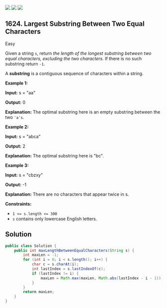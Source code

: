 [![](https://img.shields.io/github/stars/javadev/LeetCode-in-Java?label=Stars&style=flat-square)](https://github.com/javadev/LeetCode-in-Java)
[![](https://img.shields.io/github/forks/javadev/LeetCode-in-Java?label=Fork%20me%20on%20GitHub%20&style=flat-square)](https://github.com/javadev/LeetCode-in-Java/fork)
[![](https://img.shields.io/badge/-LeetCode%20in%20Kotlin-blue?style=flat-square)](https://github.com/javadev/LeetCode-in-Kotlin)

## 1624\. Largest Substring Between Two Equal Characters

Easy

Given a string `s`, return _the length of the longest substring between two equal characters, excluding the two characters._ If there is no such substring return `-1`.

A **substring** is a contiguous sequence of characters within a string.

**Example 1:**

**Input:** s = "aa"

**Output:** 0

**Explanation:** The optimal substring here is an empty substring between the two `'a's`.

**Example 2:**

**Input:** s = "abca"

**Output:** 2

**Explanation:** The optimal substring here is "bc".

**Example 3:**

**Input:** s = "cbzxy"

**Output:** -1

**Explanation:** There are no characters that appear twice in s.

**Constraints:**

*   `1 <= s.length <= 300`
*   `s` contains only lowercase English letters.

## Solution

```java
public class Solution {
    public int maxLengthBetweenEqualCharacters(String s) {
        int maxLen = -1;
        for (int i = 0; i < s.length(); i++) {
            char c = s.charAt(i);
            int lastIndex = s.lastIndexOf(c);
            if (lastIndex != i) {
                maxLen = Math.max(maxLen, Math.abs(lastIndex - i - 1));
            }
        }
        return maxLen;
    }
}
```